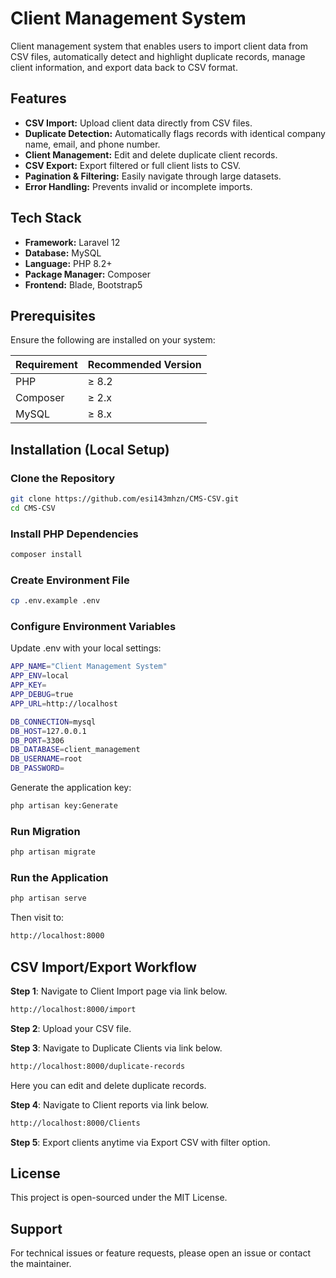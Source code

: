
# Client Management System

Client management system that enables users to import client data from CSV files, automatically detect and highlight duplicate records, manage client information, and export data back to CSV format.

## Features

- **CSV Import:** Upload client data directly from CSV files.  
- **Duplicate Detection:** Automatically flags records with identical company name, email, and phone number.  
- **Client Management:** Edit and delete duplicate client records.  
- **CSV Export:** Export filtered or full client lists to CSV.  
- **Pagination & Filtering:** Easily navigate through large datasets.  
- **Error Handling:** Prevents invalid or incomplete imports.

## Tech Stack

- **Framework:** Laravel 12  
- **Database:** MySQL  
- **Language:** PHP 8.2+  
- **Package Manager:** Composer  
- **Frontend:** Blade, Bootstrap5

## Prerequisites

Ensure the following are installed on your system:

| Requirement | Recommended Version |
|--------------|----------------------|
| PHP | ≥ 8.2 |
| Composer | ≥ 2.x |
| MySQL | ≥ 8.x |

## Installation (Local Setup)

### Clone the Repository
```bash
git clone https://github.com/esi143mhzn/CMS-CSV.git
cd CMS-CSV 
```

### Install PHP Dependencies
```bash
composer install 
```

### Create Environment File
```bash
cp .env.example .env
```

### Configure Environment Variables
Update .env with your local settings:
```bash
APP_NAME="Client Management System"
APP_ENV=local
APP_KEY=
APP_DEBUG=true
APP_URL=http://localhost

DB_CONNECTION=mysql
DB_HOST=127.0.0.1
DB_PORT=3306
DB_DATABASE=client_management
DB_USERNAME=root
DB_PASSWORD=
```
Generate the application key:
```bash
php artisan key:Generate
```

### Run Migration
```bash
php artisan migrate
```

### Run the Application
```bash
php artisan serve
```
Then visit to:
```bash
http://localhost:8000
```

## CSV Import/Export Workflow

**Step 1**: Navigate to Client Import page via link below. 
```bash
http://localhost:8000/import
```
**Step 2**: Upload your CSV file.

**Step 3**: Navigate to Duplicate Clients  via link below.
```bash
http://localhost:8000/duplicate-records
```
Here you can edit and delete duplicate records.

**Step 4**: Navigate to Client reports via link below.
```bash
http://localhost:8000/Clients
```
**Step 5**: Export clients anytime via Export CSV with filter option.

## License

This project is open-sourced under the MIT License.

## Support

For technical issues or feature requests, please open an issue or contact the maintainer.

